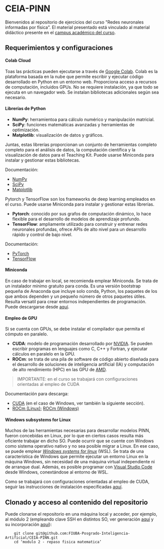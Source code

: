 # CEIA-PINN

Bienvenidos al repositorio de ejercicios del curso "Redes neuronales informadas por física". El material presentado está vinculado al material didáctico presente en el [campus académico del curso](https://campusposgrado.fi.uba.ar/course/view.php?id=390).

## Requerimientos y configuraciones

#### Colab Cloud
Toas las prácticas pueden ejecutarse a través de [Google Colab](https://colab.research.google.com/notebooks/intro.ipynb). Colab es la plataforma basada en la nube que permite escribir y ejecutar código desarrollado en Python en un entorno web. Proporciona acceso a recursos de computación, incluidos GPUs. No se requiere instalación, ya que todo se ejecuta en un navegador web. Se instalan bibliotecas adicionales según sea necesario.

#### Librerías de Python
- **NumPy**: herramientoa para cálculo numérico y manipulación matricial.
- **SciPy**: funciones matemáticas avanzadas y herramientas de optimización.
- **Matplotlib**: visualización de datos y gráficos.

Juntas, estas librerías proporcionan un conjunto de herramientas completo completo para el análisis de datos, la computación científica y la visualización de datos para el Teaching Kit. Puede usarse Miniconda para instalar y gestionar estas bibliotecas.

Documentación:
- [NumPy](https://numpy.org/doc/)
- [SciPy](https://docs.scipy.org/doc/)
- [Matplotlib](https://matplotlib.org/stable/contents.html)

Pytorch y TensorFlow son los frameworks de deep learning empleados en el curso. Puede usarse Miniconda para instalar y gestionar estas librerías.
- **Pytorch**: conocido por sus grafos de computación dinámico, lo hace flexible para el desarrollo de modelos de aprendizaje profundo.
- **TensorFlow**: ampliamente utilizado para construir y entrenar redes neuronales profundas, ofrece APIs de alto nivel para un desarrollo rápido y control de bajo nivel.

Documentación:
- [PyTorch](https://pytorch.org/docs/stable/index.html)
- [TensorFlow](https://www.tensorflow.org/guide)

#### Miniconda
En caso de trabajar en local, se recomienda emplear Miniconda. Se trata de un instalador mínimo gratuito para conda. Es una versión bootstrap pequeña de Anaconda que incluye solo conda, Python, los paquetes de los que ambos dependen y un pequeño número de otros paquetes útiles. Resulta versatil para crear entornos independientes de programación. Puede descargarse desde [aquí](https://docs.anaconda.com/miniconda/miniconda-other-installer-links/).

#### Empleo de GPU
Si se cuenta con GPUs, se debe instalar el compilador que permita el cómputo en paralelo. 
- **CUDA**: modelo de programación desarrollado por [NVIDIA](nvidia.com). Se pueden escribir programas en lenguajes como C, C++ y Fortran, y ejecutar cálculos en paralelo en la GPU.
- **ROCm**: se trata de una pila de software de código abierto diseñada para el desarrollo de soluciones de inteligencia artificial (IA) y computación de alto rendimiento (HPC) en las GPU de [AMD](amd.com).

> IMPORTANTE: en el curso se trabajará con configuraciones orientadas al empleo de CUDA

Documentación para descarga:
- [CUDA](https://developer.nvidia.com/cuda-downloads) (en el caso de Windows, ver también la siguiente sección).
- [ROCm (Linux)](https://rocm.docs.amd.com/en/latest/); [ROCm (Windows)](https://rocm.docs.amd.com/projects/install-on-windows/en/latest/)

#### Windows subsystems for Linux
Muchos de las herramientas necesarias para desarrollar modelos PINN, fueron concebidas en Linux, por lo que en ciertos casos resulta más oficiente trabajar en dicho SO. Puede ocurrir que se cuente con Windows como sistema operativo nativo y no sea posible migrar a Linux. En ese caso, se puede emplear [_Windows systems for linux_](https://learn.microsoft.com/es-es/windows/wsl/) (WSL). Se trata de una característica de Windows que permite ejecutar un entorno Linux en la máquina Windows, sin necesidad de una máquina virtual independiente ni de arranque dual. Además, es posible programar con [Visual Studio Code](https://code.visualstudio.com/) desde Windows, conextándose al entorno de WSL. 

Como se trabajará con configuraciones orientadas al empleo de CUDA, seguir las instrucciones de instalación especificadas [aquí](https://learn.microsoft.com/en-us/windows/ai/directml/gpu-cuda-in-wsl).   

## Clonado y acceso al contenido del repositorio
Puede clonarse el repositorio en una máquina local y acceder, por ejemplo, al módulo 2 (empleando clave SSH en distintos SO, ver generación [aquí](https://docs.github.com/es/authentication/connecting-to-github-with-ssh/generating-a-new-ssh-key-and-adding-it-to-the-ssh-agent) y su incorporación [aquí](https://docs.github.com/es/authentication/connecting-to-github-with-ssh/adding-a-new-ssh-key-to-your-github-account)):
```
    git clone git@github.com:FIUBA-Posgrado-Inteligencia-Artificial/CEIA-PINN.git
    cd ‘modulo 2 - repaso fisica matematica’
```



